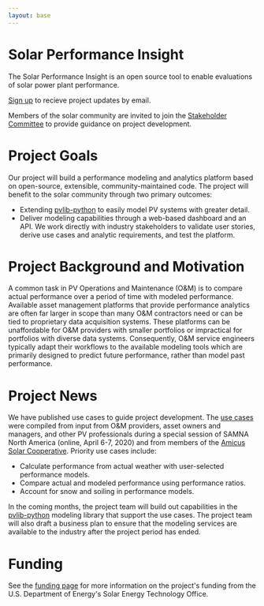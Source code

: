 ```yaml
---
layout: base
---
```


# Solar Performance Insight

The Solar Performance Insight is an open source tool to enable evaluations of solar power plant performance.

[Sign up](https://solarperformanceinsight.github.io/emaillist/) to recieve project updates by email.

Members of the solar community are invited to join the [Stakeholder Committee](/stakeholdercommittee) to
 provide guidance on project development.

# Project Goals

Our project will build a performance modeling and analytics platform based on open-source, extensible,
community-maintained code. The project will benefit to the solar community through two primary outcomes:
-  Extending [pvlib-python](https://github.com/pvlib/pvlib-python) to easily model PV systems with greater detail.
-  Deliver modeling capabilities through a web-based dashboard and an API.
We work directly with industry stakeholders to validate user stories, derive use cases and analytic requirements,
and test the platform.

# Project Background and Motivation

A common task in PV Operations and Maintenance (O&M) is to compare actual performance over a period of time
with modeled performance. Available asset management platforms that provide performance analytics are often
far larger in scope than many O&M contractors need or can be tied to proprietary data acquisition systems.
These platforms can be unaffordable for O&M providers with smaller portfolios or impractical for portfolios
with diverse data systems. Consequently, O&M service engineers typically adapt their workflows to the available
modeling tools which are primarily designed to predict future performance, rather than model past performance.

# Project News

We have published use cases to guide project development. The [use cases](/usecases) were compiled from input from O&M
providers, asset owners and managers, and other PV professionals during a special session of SAMNA North America
(online, April 6-7, 2020) and from members of the [Amicus Solar Cooperative](https://www.amicussolar.com/). Priority
use cases include:
-  Calculate performance from actual weather with user-selected performance models.
-  Compare actual and modeled performance using performance ratios.
-  Account for snow and soiling in performance models.

In the coming months, the project team will build out capabilities in the [pvlib-python](https://github.com/pvlib/pvlib-python.git)
modeling library that support the use cases. The project team will also draft a business plan to ensure that the
modeling services are available to the industry after the project period has ended.

# Funding

See the [funding page](/about/funding) for more information on the project's funding from the U.S. Department of Energy's
Solar Energy Technology Office.


